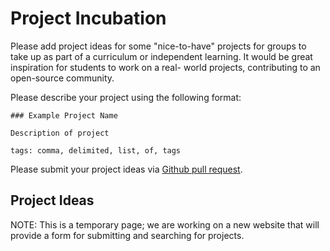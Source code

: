 Project Incubation
==================

Please add project ideas for some "nice-to-have" projects
for groups to take up as part of a curriculum or independent learning.
It would be great inspiration for students to work on a real-
world projects, contributing to an open-source community.

Please describe your project using the following format:

    ### Example Project Name
    
    Description of project
    
    tags: comma, delimited, list, of, tags

Please submit your project ideas via [Github pull request](https://github.com/c4fsharp/c4fsharp.github.io/pulls).


Project Ideas
-------------



NOTE: This is a temporary page; we are working on a new website that will provide a form for submitting and searching for projects.
